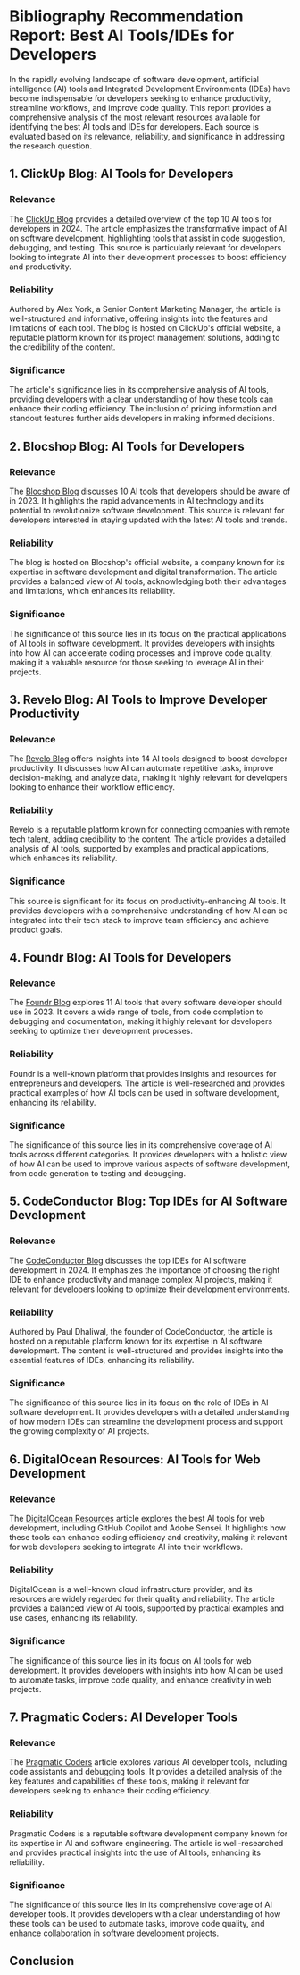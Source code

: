 # Bibliography Recommendation Report: Best AI Tools/IDEs for Developers


In the rapidly evolving landscape of software development, artificial intelligence (AI) tools and Integrated Development Environments (IDEs) have become indispensable for developers seeking to enhance productivity, streamline workflows, and improve code quality. This report provides a comprehensive analysis of the most relevant resources available for identifying the best AI tools and IDEs for developers. Each source is evaluated based on its relevance, reliability, and significance in addressing the research question.


## 1. ClickUp Blog: AI Tools for Developers


### Relevance

The [ClickUp Blog](https://clickup.com/blog/ai-tools-for-developers/) provides a detailed overview of the top 10 AI tools for developers in 2024. The article emphasizes the transformative impact of AI on software development, highlighting tools that assist in code suggestion, debugging, and testing. This source is particularly relevant for developers looking to integrate AI into their development processes to boost efficiency and productivity.


### Reliability

Authored by Alex York, a Senior Content Marketing Manager, the article is well-structured and informative, offering insights into the features and limitations of each tool. The blog is hosted on ClickUp's official website, a reputable platform known for its project management solutions, adding to the credibility of the content.


### Significance

The article's significance lies in its comprehensive analysis of AI tools, providing developers with a clear understanding of how these tools can enhance their coding efficiency. The inclusion of pricing information and standout features further aids developers in making informed decisions.


## 2. Blocshop Blog: AI Tools for Developers


### Relevance

The [Blocshop Blog](https://www.blocshop.io/blog/ai-tools-developers) discusses 10 AI tools that developers should be aware of in 2023. It highlights the rapid advancements in AI technology and its potential to revolutionize software development. This source is relevant for developers interested in staying updated with the latest AI tools and trends.


### Reliability

The blog is hosted on Blocshop's official website, a company known for its expertise in software development and digital transformation. The article provides a balanced view of AI tools, acknowledging both their advantages and limitations, which enhances its reliability.


### Significance

The significance of this source lies in its focus on the practical applications of AI tools in software development. It provides developers with insights into how AI can accelerate coding processes and improve code quality, making it a valuable resource for those seeking to leverage AI in their projects.


## 3. Revelo Blog: AI Tools to Improve Developer Productivity


### Relevance

The [Revelo Blog](https://www.revelo.com/blog/ai-tools) offers insights into 14 AI tools designed to boost developer productivity. It discusses how AI can automate repetitive tasks, improve decision-making, and analyze data, making it highly relevant for developers looking to enhance their workflow efficiency.


### Reliability

Revelo is a reputable platform known for connecting companies with remote tech talent, adding credibility to the content. The article provides a detailed analysis of AI tools, supported by examples and practical applications, which enhances its reliability.


### Significance

This source is significant for its focus on productivity-enhancing AI tools. It provides developers with a comprehensive understanding of how AI can be integrated into their tech stack to improve team efficiency and achieve product goals.


## 4. Foundr Blog: AI Tools for Developers


### Relevance

The [Foundr Blog](https://blog.foundr.ai/ai-tools-for-developers/) explores 11 AI tools that every software developer should use in 2023. It covers a wide range of tools, from code completion to debugging and documentation, making it highly relevant for developers seeking to optimize their development processes.


### Reliability

Foundr is a well-known platform that provides insights and resources for entrepreneurs and developers. The article is well-researched and provides practical examples of how AI tools can be used in software development, enhancing its reliability.


### Significance

The significance of this source lies in its comprehensive coverage of AI tools across different categories. It provides developers with a holistic view of how AI can be used to improve various aspects of software development, from code generation to testing and debugging.


## 5. CodeConductor Blog: Top IDEs for AI Software Development


### Relevance

The [CodeConductor Blog](https://codeconductor.ai/blog/ai-software-development/top-ides-for-ai-software-development/) discusses the top IDEs for AI software development in 2024. It emphasizes the importance of choosing the right IDE to enhance productivity and manage complex AI projects, making it relevant for developers looking to optimize their development environments.


### Reliability

Authored by Paul Dhaliwal, the founder of CodeConductor, the article is hosted on a reputable platform known for its expertise in AI software development. The content is well-structured and provides insights into the essential features of IDEs, enhancing its reliability.


### Significance

The significance of this source lies in its focus on the role of IDEs in AI software development. It provides developers with a detailed understanding of how modern IDEs can streamline the development process and support the growing complexity of AI projects.


## 6. DigitalOcean Resources: AI Tools for Web Development


### Relevance

The [DigitalOcean Resources](https://www.digitalocean.com/resources/articles/ai-tools-web-development) article explores the best AI tools for web development, including GitHub Copilot and Adobe Sensei. It highlights how these tools can enhance coding efficiency and creativity, making it relevant for web developers seeking to integrate AI into their workflows.


### Reliability

DigitalOcean is a well-known cloud infrastructure provider, and its resources are widely regarded for their quality and reliability. The article provides a balanced view of AI tools, supported by practical examples and use cases, enhancing its reliability.


### Significance

The significance of this source lies in its focus on AI tools for web development. It provides developers with insights into how AI can be used to automate tasks, improve code quality, and enhance creativity in web projects.


## 7. Pragmatic Coders: AI Developer Tools


### Relevance

The [Pragmatic Coders](https://www.pragmaticcoders.com/resources/ai-developer-tools) article explores various AI developer tools, including code assistants and debugging tools. It provides a detailed analysis of the key features and capabilities of these tools, making it relevant for developers seeking to enhance their coding efficiency.


### Reliability

Pragmatic Coders is a reputable software development company known for its expertise in AI and software engineering. The article is well-researched and provides practical insights into the use of AI tools, enhancing its reliability.


### Significance

The significance of this source lies in its comprehensive coverage of AI developer tools. It provides developers with a clear understanding of how these tools can be used to automate tasks, improve code quality, and enhance collaboration in software development projects.


## Conclusion